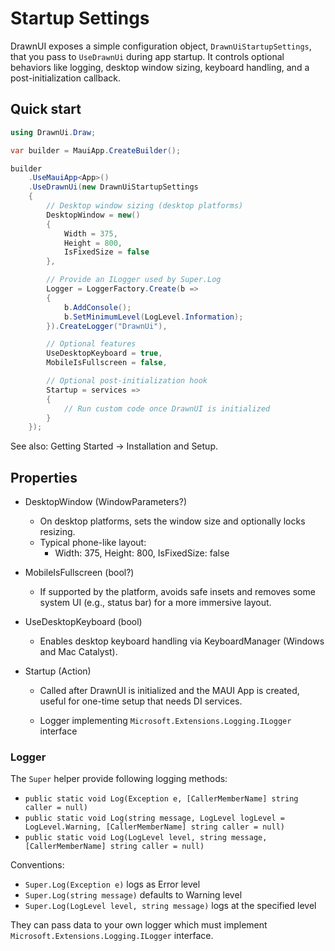 # Startup Settings

DrawnUI exposes a simple configuration object, `DrawnUiStartupSettings`, that you pass to `UseDrawnUi` during app startup. It controls optional behaviors like logging, desktop window sizing, keyboard handling, and a post-initialization callback.

## Quick start

```csharp
using DrawnUi.Draw;

var builder = MauiApp.CreateBuilder();

builder
    .UseMauiApp<App>()
    .UseDrawnUi(new DrawnUiStartupSettings
    {
        // Desktop window sizing (desktop platforms)
        DesktopWindow = new()
        {
            Width = 375,
            Height = 800,
            IsFixedSize = false
        },

        // Provide an ILogger used by Super.Log
        Logger = LoggerFactory.Create(b =>
        {
            b.AddConsole();
            b.SetMinimumLevel(LogLevel.Information);
        }).CreateLogger("DrawnUi"),

        // Optional features
        UseDesktopKeyboard = true,
        MobileIsFullscreen = false,

        // Optional post-initialization hook
        Startup = services =>
        {
            // Run custom code once DrawnUI is initialized
        }
    });
```

See also: Getting Started → Installation and Setup.

## Properties

- DesktopWindow (WindowParameters?)
  - On desktop platforms, sets the window size and optionally locks resizing.
  - Typical phone-like layout:
    - Width: 375, Height: 800, IsFixedSize: false

- MobileIsFullscreen (bool?)
  - If supported by the platform, avoids safe insets and removes some system UI (e.g., status bar) for a more immersive layout.

- UseDesktopKeyboard (bool)
  - Enables desktop keyboard handling via KeyboardManager (Windows and Mac Catalyst).

- Startup (Action<IServiceProvider>)
  - Called after DrawnUI is initialized and the MAUI App is created, useful for one-time setup that needs DI services.

  - Logger implementing `Microsoft.Extensions.Logging.ILogger` interface

### Logger

The `Super` helper provide following logging methods:
* `public static void Log(Exception e, [CallerMemberName] string caller = null)`
* `public static void Log(string message, LogLevel logLevel = LogLevel.Warning, [CallerMemberName] string caller = null)`
* `public static void Log(LogLevel level, string message, [CallerMemberName] string caller = null)`

Conventions:

- `Super.Log(Exception e)` logs as Error level
- `Super.Log(string message)` defaults to Warning level
- `Super.Log(LogLevel level, string message)` logs at the specified level
    
They can pass data to your own logger which must implement `Microsoft.Extensions.Logging.ILogger` interface.

